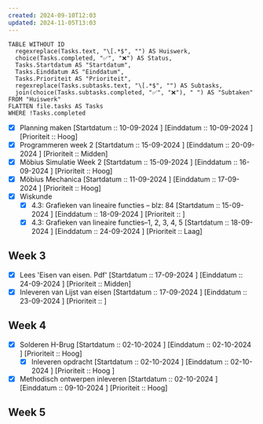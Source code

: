```yaml
---
created: 2024-09-10T12:03
updated: 2024-11-05T13:03
---
```




```dataview
TABLE WITHOUT ID 
  regexreplace(Tasks.text, "\[.*$", "") AS Huiswerk, 
  choice(Tasks.completed, "✅", "❌") AS Status, 
  Tasks.Startdatum AS "Startdatum", 
  Tasks.Einddatum AS "Einddatum",  
  Tasks.Prioriteit AS "Prioriteit", 
  regexreplace(Tasks.subtasks.text, "\[.*$", "") AS Subtasks, 
  join(choice(Tasks.subtasks.completed, "✅", "❌"), " ") AS "Subtaken"
FROM "Huiswerk"
FLATTEN file.tasks AS Tasks
WHERE !Tasks.completed
```


- [x] Planning maken [Startdatum :: 10-09-2024 ] [Einddatum :: 10-09-2024 ] [Prioriteit :: Hoog] 
- [x] Programmeren week 2 [Startdatum :: 15-09-2024 ] [Einddatum :: 20-09-2024 ] [Prioriteit :: Midden] 
- [x] Möbius Simulatie Week 2 [Startdatum :: 15-09-2024 ] [Einddatum :: 16-09-2024 ] [Prioriteit :: Hoog] 
- [x] Möbius Mechanica [Startdatum :: 11-09-2024 ] [Einddatum :: 17-09-2024 ] [Prioriteit :: Hoog] 
- [x] Wiskunde 
	- [x] 4.3: Grafieken van lineaire functies – blz: 84 [Startdatum :: 15-09-2024 ] [Einddatum :: 18-09-2024 ] [Prioriteit :: ]
	- [x] 4.3: Grafieken van lineaire functies–1, 2, 3, 4, 5 [Startdatum :: 18-09-2024 ] [Einddatum :: 24-09-2024 ] [Prioriteit :: Laag] 	

## Week 3
- [x] Lees 'Eisen van eisen. Pdf' [Startdatum :: 17-09-2024 ] [Einddatum :: 24-09-2024 ] [Prioriteit  :: Midden]
- [x] Inleveren van Lijst van eisen [Startdatum :: 17-09-2024 ] [Einddatum :: 23-09-2024 ] [Prioriteit  ::  ]

## Week 4
- [x] Solderen H-Brug [Startdatum :: 02-10-2024 ] [Einddatum :: 02-10-2024 ] [Prioriteit  ::  Hoog]
	- [x] Inleveren opdracht [Startdatum :: 02-10-2024 ] [Einddatum :: 02-10-2024 ] [Prioriteit  :: Hoog ]
- [x] Methodisch ontwerpen inleveren [Startdatum :: 02-10-2024 ] [Einddatum :: 09-10-2024 ] [Prioriteit  ::  Hoog]

## Week 5
